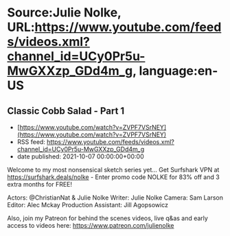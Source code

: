 # Source:Julie Nolke, URL:https://www.youtube.com/feeds/videos.xml?channel_id=UCy0Pr5u-MwGXXzp_GDd4m_g, language:en-US

## Classic Cobb Salad - Part 1
 - [https://www.youtube.com/watch?v=ZVPF7VSrNEY](https://www.youtube.com/watch?v=ZVPF7VSrNEY)
 - RSS feed: https://www.youtube.com/feeds/videos.xml?channel_id=UCy0Pr5u-MwGXXzp_GDd4m_g
 - date published: 2021-10-07 00:00:00+00:00

Welcome to my most nonsensical sketch series yet... Get Surfshark VPN at https://surfshark.deals/nolke - Enter promo code NOLKE for 83% off and 3 extra months for FREE! 

Actors: @ChristianNat  & Julie Nolke
Writer: Julie Nolke
Camera: Sam Larson
Editor: Alec Mckay
Production Assistant: Jill Agopsowicz

Also, join my Patreon for behind the scenes videos, live q&as and early access to videos here: https://www.patreon.com/julienolke

